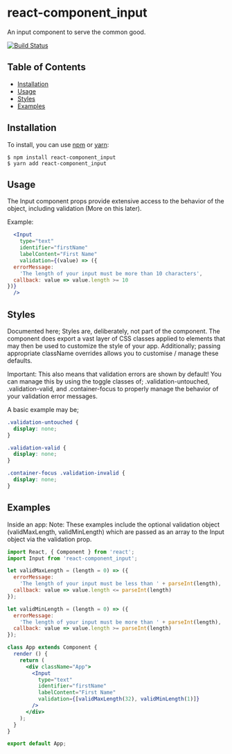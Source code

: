 # react-component_input

An input component to serve the common good.

[![Build Status](https://travis-ci.org/dmblack/react-component_input.svg?branch=v1)](https://travis-ci.org/dmblack/react-component_input)

## Table of Contents

* [Installation](#installation)
* [Usage](#usage)
* [Styles](#styles)
* [Examples](#examples)

## Installation

To install, you can use [npm](https://npmjs.org/) or [yarn](https://yarnpkg.com):


    $ npm install react-component_input
    $ yarn add react-component_input


## Usage

The Input component props provide extensive access to the behavior of the object, including validation (More on this later).

Example:

```jsx
  <Input
    type="text"
    identifier="firstName"
    labelContent="First Name"
    validation={(value) => ({
  errorMessage:
    'The length of your input must be more than 10 characters',
  callback: value => value.length >= 10
})}
  />
```

## Styles

Documented here; Styles are, deliberately, not part of the component. The component does export a vast layer of CSS classes
applied to elements that may then be used to customize the style of your app. Additionally; passing appropriate className
overrides allows you to customise / manage these defaults.

Important:
This also means that validation errors are shown by default! You can manage this by using the toggle classes of;
.validation-untouched, .validation-valid, and .container-focus to properly manage the behavior of your validation error
messages.

A basic example may be;
```css
.validation-untouched {
  display: none;
}

.validation-valid {
  display: none;
}

.container-focus .validation-invalid {
  display: none;
}
```

## Examples

Inside an app:
Note: These examples include the optional validation object (validMaxLength, validMinLength) which are passed as an array
to the Input object via the validation prop.

```jsx
import React, { Component } from 'react';
import Input from 'react-component_input';

let validMaxLength = (length = 0) => ({
  errorMessage:
    'The length of your input must be less than ' + parseInt(length),
  callback: value => value.length <= parseInt(length)
});

let validMinLength = (length = 0) => ({
  errorMessage:
    'The length of your input must be more than ' + parseInt(length),
  callback: value => value.length >= parseInt(length)
});

class App extends Component {
  render () {
    return (
      <div className="App">
        <Input
          type="text"
          identifier="firstName"
          labelContent="First Name"
          validation={[validMaxLength(32), validMinLength(1)]}
        />
      </div>
    );
  }
}

export default App;
```